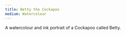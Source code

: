 ```yaml
---
title: Betty the Cockapoo
medium: Watercolour
---
```

A watercolour and ink portrait of a Cockapoo called Betty.
